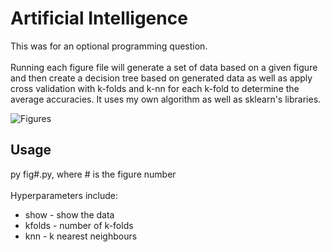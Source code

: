 # Artificial Intelligence
This was for an optional programming question.
<br><br>
Running each figure file will generate a set of data based on a given figure and then create a decision tree based on generated data as well as apply cross validation with k-folds and k-nn for each k-fold to determine the average accuracies. It uses my own algorithm as well as sklearn's libraries.

![Figures](https://i.imgur.com/WqiXx1V.png)

## Usage
py fig#.py, where # is the figure number
<br><br>
Hyperparameters include:
- show - show the data
- kfolds - number of k-folds
- knn - k nearest neighbours